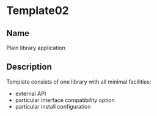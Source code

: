 # Template02

## Name

Plain library application

## Description

Template consists of one library with all minimal facilities:
* external API
* particular interface compatibility option
* particular install configuration 
